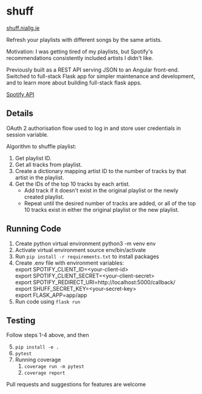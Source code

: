 # shuff

[shuff.niallg.ie](https://shuff.niallg.ie)

Refresh your playlists with different songs by the same artists.

Motivation: I was getting tired of my playlists, but Spotify's recommendations consistently included artists I didn't like.

Previously built as a REST API serving JSON to an Angular front-end. Switched to full-stack Flask app for simpler maintenance and development, and to learn more about building full-stack flask apps.

[Spotify API](https://developer.spotify.com/documentation/web-api/)

## Details

OAuth 2 authorisation flow used to log in and store user credentials in session variable.

Algorithm to shuffle playlist:
1. Get playlist ID.
2. Get all tracks from playlist.
3. Create a dictionary mapping artist ID to the number of tracks by that artist in the playlist.
4. Get the IDs of the top 10 tracks by each artist.
    * Add track if it doesn't exist in the original playlist or the newly created playlist.
    * Repeat until the desired number of tracks are added, or all of the top 10 tracks exist in either the original playlist or the new playlist. 
    
## Running Code

1. Create python virtual environment python3 -m venv env
2. Activate virtual environment source env/bin/activate
3. Run `pip install -r requirements.txt` to install packages
4. Create .env file with environment variables:  
   export SPOTIFY_CLIENT_ID=\<your-client-id\>  
   export SPOTIFY_CLIENT_SECRET=\<your-client-secret\>  
   export SPOTIFY_REDIRECT_URI=http://localhost:5000/callback/  
   export SHUFF_SECRET_KEY=\<your-secret-key\>  
   export FLASK_APP=app/app
5. Run code using `flask run`  
   
## Testing
Follow steps 1-4 above, and then

5. `pip install -e .`
6. `pytest`
7. Running coverage 
   1. `coverage run -m pytest`
   2. `coverage report`

Pull requests and suggestions for features are welcome
